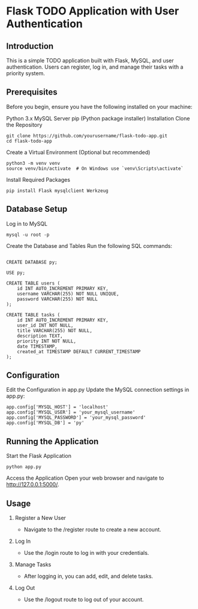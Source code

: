 # Flask TODO Application with User Authentication

## Introduction
This is a simple TODO application built with Flask, MySQL, and user authentication. Users can register, log in, and manage their tasks with a priority system.

## Prerequisites
Before you begin, ensure you have the following installed on your machine:

Python 3.x
MySQL Server
pip (Python package installer)
Installation
Clone the Repository
```
git clone https://github.com/yourusername/flask-todo-app.git
cd flask-todo-app
```
Create a Virtual Environment (Optional but recommended)

```
python3 -m venv venv
source venv/bin/activate  # On Windows use `venv\Scripts\activate`

```
Install Required Packages
```
pip install Flask mysqlclient Werkzeug

```
## Database Setup
Log in to MySQL
```
mysql -u root -p

```
Create the Database and Tables Run the following SQL commands:

```

CREATE DATABASE py;

USE py;

CREATE TABLE users (
    id INT AUTO_INCREMENT PRIMARY KEY,
    username VARCHAR(255) NOT NULL UNIQUE,
    password VARCHAR(255) NOT NULL
);

CREATE TABLE tasks (
    id INT AUTO_INCREMENT PRIMARY KEY,
    user_id INT NOT NULL,
    title VARCHAR(255) NOT NULL,
    description TEXT,
    priority INT NOT NULL,
    date TIMESTAMP,
    created_at TIMESTAMP DEFAULT CURRENT_TIMESTAMP
);
```
## Configuration
Edit the Configuration in app.py Update the MySQL connection settings in app.py:

```
app.config['MYSQL_HOST'] = 'localhost'
app.config['MYSQL_USER'] = 'your_mysql_username'
app.config['MYSQL_PASSWORD'] = 'your_mysql_password'
app.config['MYSQL_DB'] = 'py'
```
## Running the Application
Start the Flask Application

```
python app.py

```
Access the Application Open your web browser and navigate to http://127.0.0.1:5000/.

## Usage

1. Register a New User

    -   Navigate to the /register route to create a new account.
2. Log In

    -   Use the /login route to log in with your credentials.

3. Manage Tasks

    -   After logging in, you can add, edit, and delete tasks.

4. Log Out

    -   Use the /logout route to log out of your account.
